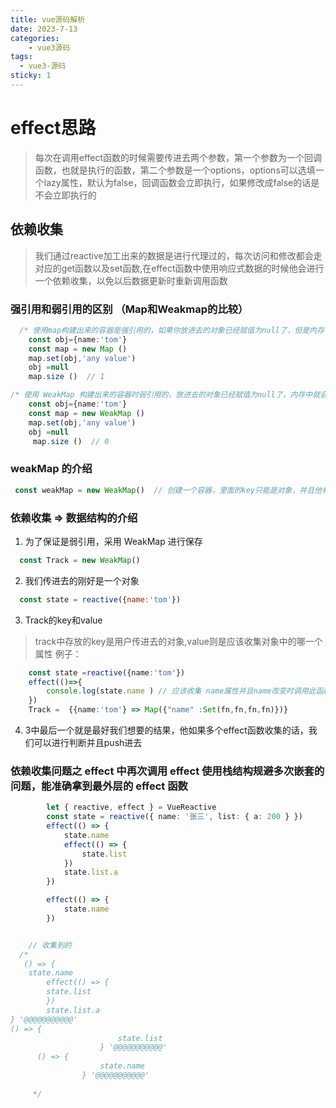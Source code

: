 ```yaml
---
title: vue源码解析
date: 2023-7-13 
categories:  
    - vue3源码 
tags: 
  - vue3-源码 
sticky: 1
---
```




# effect思路
> 每次在调用effect函数的时候需要传进去两个参数，第一个参数为一个回调函数，也就是执行的函数，第二个参数是一个options，options可以选填一个lazy属性，默认为false，回调函数会立即执行，如果修改成false的话是不会立即执行的

## 依赖收集
> 我们通过reactive加工出来的数据是进行代理过的，每次访问和修改都会走对应的get函数以及set函数,在effect函数中使用响应式数据的时候他会进行一个依赖收集，以免以后数据更新时重新调用函数
### 强引用和弱引用的区别 （Map和Weakmap的比较）
```ts
  /* 使用map构建出来的容器是强引用的，如果你放进去的对象已经赋值为null了，但是内存中的这个对象的引用地址是不会消失的，因为还有map里面在引用他 */
    const obj={name:'tom'}
    const map = new Map ()
    map.set(obj,'any value')
    obj =null
    map.size ()  // 1 

/* 使用 WeakMap 构建出来的容器时弱引用的，放进去的对象已经赋值为null了，内存中就会被垃圾回收机制进行清理 */
    const obj={name:'tom'}
    const map = new WeakMap ()
    map.set(obj,'any value')
    obj =null
     map.size ()  // 0 
```

### weakMap 的介绍
```js
 const weakMap = new WeakMap()  // 创建一个容器，里面的key只能是对象，并且他有助于垃圾回收 
```

### 依赖收集 => 数据结构的介绍
1. 为了保证是弱引用，采用 WeakMap 进行保存
```js
  const Track = new WeakMap()
```
2. 我们传进去的刚好是一个对象
```js
  const state = reactive({name:'tom'})
```
3. Track的key和value
> track中存放的key是用户传进去的对象,value则是应该收集对象中的哪一个属性
例子：
```ts
    const state =reactive({name:'tom'})
    effect(()=>{
        console.log(state.name ) // 应该收集 name属性并且name改变时调用此函数
    })
    Track =  {{name:'tom'} => Map({"name" :Set(fn,fn,fn,fn)})}
```
4. 3中最后一个就是最好我们想要的结果，他如果多个effect函数收集的话，我们可以进行判断并且push进去

### 依赖收集问题之 effect 中再次调用 effect 使用栈结构规避多次嵌套的问题，能准确拿到最外层的 effect 函数
```ts
        let { reactive, effect } = VueReactive
        const state = reactive({ name: '张三', list: { a: 200 } })
        effect(() => {
            state.name
            effect(() => {
                state.list
            })
            state.list.a
        })

        effect(() => {
            state.name
        })


    // 收集到的
  /*  
   () => {
    state.name
        effect(() => {
        state.list
        })
        state.list.a
} '@@@@@@@@@@@'
() => {
                        state.list
                    } '@@@@@@@@@@@'
      () => {
                    state.name
                } '@@@@@@@@@@@'
                
     */
```